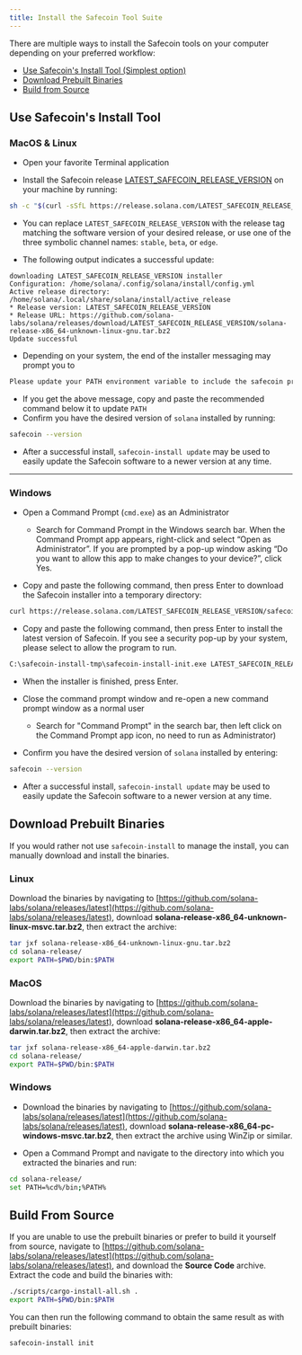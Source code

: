 ```yaml
---
title: Install the Safecoin Tool Suite
---
```


There are multiple ways to install the Safecoin tools on your computer
depending on your preferred workflow:

- [Use Safecoin's Install Tool (Simplest option)](#use-solanas-install-tool)
- [Download Prebuilt Binaries](#download-prebuilt-binaries)
- [Build from Source](#build-from-source)

## Use Safecoin's Install Tool

### MacOS & Linux

- Open your favorite Terminal application

- Install the Safecoin release
  [LATEST_SAFECOIN_RELEASE_VERSION](https://github.com/solana-labs/solana/releases/tag/LATEST_SAFECOIN_RELEASE_VERSION) on your
  machine by running:

```bash
sh -c "$(curl -sSfL https://release.solana.com/LATEST_SAFECOIN_RELEASE_VERSION/install)"
```

- You can replace `LATEST_SAFECOIN_RELEASE_VERSION` with the release tag matching
  the software version of your desired release, or use one of the three symbolic
  channel names: `stable`, `beta`, or `edge`.

- The following output indicates a successful update:

```text
downloading LATEST_SAFECOIN_RELEASE_VERSION installer
Configuration: /home/solana/.config/solana/install/config.yml
Active release directory: /home/solana/.local/share/solana/install/active_release
* Release version: LATEST_SAFECOIN_RELEASE_VERSION
* Release URL: https://github.com/solana-labs/solana/releases/download/LATEST_SAFECOIN_RELEASE_VERSION/solana-release-x86_64-unknown-linux-gnu.tar.bz2
Update successful
```

- Depending on your system, the end of the installer messaging may prompt you
  to

```bash
Please update your PATH environment variable to include the safecoin programs:
```

- If you get the above message, copy and paste the recommended command below
  it to update `PATH`
- Confirm you have the desired version of `solana` installed by running:

```bash
safecoin --version
```

- After a successful install, `safecoin-install update` may be used to easily
  update the Safecoin software to a newer version at any time.

---

### Windows

- Open a Command Prompt (`cmd.exe`) as an Administrator

  - Search for Command Prompt in the Windows search bar. When the Command
    Prompt app appears, right-click and select “Open as Administrator”.
    If you are prompted by a pop-up window asking “Do you want to allow this app to
    make changes to your device?”, click Yes.

- Copy and paste the following command, then press Enter to download the Safecoin
  installer into a temporary directory:

```bash
curl https://release.solana.com/LATEST_SAFECOIN_RELEASE_VERSION/safecoin-install-init-x86_64-pc-windows-msvc.exe --output C:\safecoin-install-tmp\safecoin-install-init.exe --create-dirs
```

- Copy and paste the following command, then press Enter to install the latest
  version of Safecoin. If you see a security pop-up by your system, please select
  to allow the program to run.

```bash
C:\safecoin-install-tmp\safecoin-install-init.exe LATEST_SAFECOIN_RELEASE_VERSION
```

- When the installer is finished, press Enter.

- Close the command prompt window and re-open a new command prompt window as a
  normal user
  - Search for "Command Prompt" in the search bar, then left click on the
    Command Prompt app icon, no need to run as Administrator)
- Confirm you have the desired version of `solana` installed by entering:

```bash
safecoin --version
```

- After a successful install, `safecoin-install update` may be used to easily
  update the Safecoin software to a newer version at any time.

## Download Prebuilt Binaries

If you would rather not use `safecoin-install` to manage the install, you can
manually download and install the binaries.

### Linux

Download the binaries by navigating to
[https://github.com/solana-labs/solana/releases/latest](https://github.com/solana-labs/solana/releases/latest),
download **solana-release-x86_64-unknown-linux-msvc.tar.bz2**, then extract the
archive:

```bash
tar jxf solana-release-x86_64-unknown-linux-gnu.tar.bz2
cd solana-release/
export PATH=$PWD/bin:$PATH
```

### MacOS

Download the binaries by navigating to
[https://github.com/solana-labs/solana/releases/latest](https://github.com/solana-labs/solana/releases/latest),
download **solana-release-x86_64-apple-darwin.tar.bz2**, then extract the
archive:

```bash
tar jxf solana-release-x86_64-apple-darwin.tar.bz2
cd solana-release/
export PATH=$PWD/bin:$PATH
```

### Windows

- Download the binaries by navigating to
  [https://github.com/solana-labs/solana/releases/latest](https://github.com/solana-labs/solana/releases/latest),
  download **solana-release-x86_64-pc-windows-msvc.tar.bz2**, then extract the
  archive using WinZip or similar.

- Open a Command Prompt and navigate to the directory into which you extracted
  the binaries and run:

```bash
cd solana-release/
set PATH=%cd%/bin;%PATH%
```

## Build From Source

If you are unable to use the prebuilt binaries or prefer to build it yourself
from source, navigate to
[https://github.com/solana-labs/solana/releases/latest](https://github.com/solana-labs/solana/releases/latest),
and download the **Source Code** archive. Extract the code and build the
binaries with:

```bash
./scripts/cargo-install-all.sh .
export PATH=$PWD/bin:$PATH
```

You can then run the following command to obtain the same result as with
prebuilt binaries:

```bash
safecoin-install init
```
